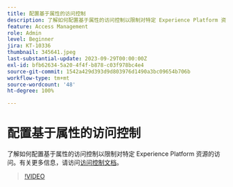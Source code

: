 ```yaml
---
title: 配置基于属性的访问控制
description: 了解如何配置基于属性的访问控制以限制对特定 Experience Platform 资源的访问。
feature: Access Management
role: Admin
level: Beginner
jira: KT-10336
thumbnail: 345641.jpeg
last-substantial-update: 2023-09-29T00:00:00Z
exl-id: bfb62634-5a20-4f4f-b878-c03f978bc4e4
source-git-commit: 1542a429d393d9d803976d1490a3bc09654b706b
workflow-type: tm+mt
source-wordcount: '48'
ht-degree: 100%

---
```


# 配置基于属性的访问控制

了解如何配置基于属性的访问控制以限制对特定 Experience Platform 资源的访问。有关更多信息，请访问[访问控制文档](https://experienceleague.adobe.com/docs/experience-platform/access-control/abac/overview.html?lang=zh-Hans)。

>[!VIDEO](https://video.tv.adobe.com/v/3451849?learn=on&captions=chi_hans)
